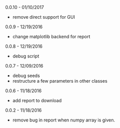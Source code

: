 0.0.10 - 01/10/2017
* remove direct support for GUI

0.0.9 - 12/19/2016
* change matplotlib backend for report

0.0.8 - 12/19/2016
* debug script

0.0.7 - 12/09/2016
* debug seeds
* restructure a few parameters in other classes

0.0.6 - 11/18/2016
* add report to download

0.0.2 - 11/18/2016
* remove bug in report when numpy array is given.

